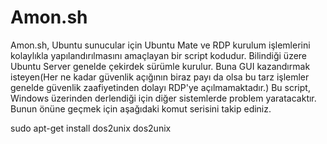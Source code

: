 # Amon.sh
Amon.sh, Ubuntu sunucular için Ubuntu Mate ve RDP kurulum işlemlerini kolaylıkla yapılandırılmasını amaçlayan bir script kodudur. Bilindiği üzere Ubuntu Server genelde çekirdek sürümle kurulur. Buna GUI kazandırmak isteyen(Her ne kadar güvenlik açığının biraz payı da olsa bu tarz işlemler genelde güvenlik zaafiyetinden dolayı RDP'ye açılmamaktadır.) Bu script, Windows üzerinden derlendiği için diğer sistemlerde problem yaratacaktır. Bunun önüne geçmek için aşağıdaki komut serisini takip ediniz.

sudo apt-get install dos2unix
dos2unix <script ismi>
chmod +x <script ismi>
./<script ismi>

Not: Script içerisinde yazan kodlar aktif olarak çalışmaktadır.  Bu kodların doğuracağı sonuçlardan yalnızca kullanıcı sorumludur.  
